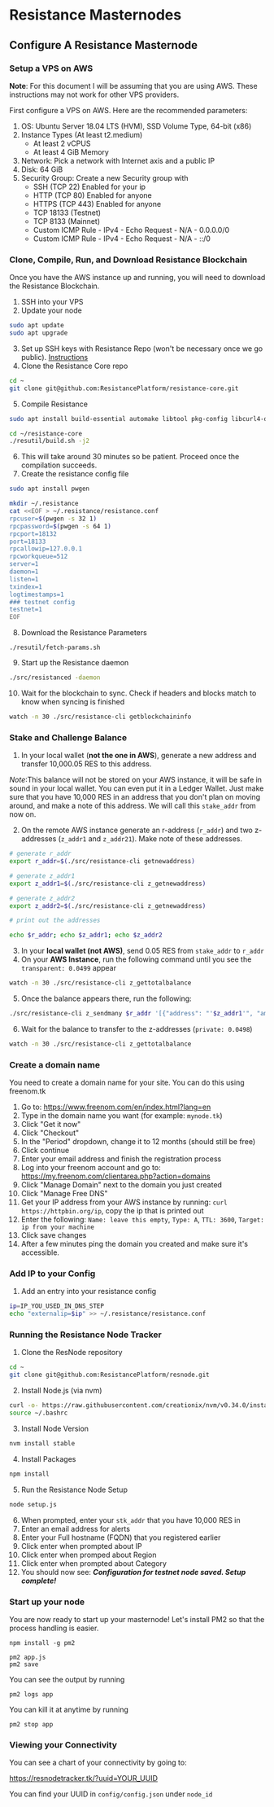 # Resistance Masternodes

## Configure A Resistance Masternode

### Setup a VPS on AWS

**Note**: For this document I will be assuming that you are using AWS. These instructions may not work for other VPS providers.

First configure a VPS on AWS. Here are the recommended parameters:

1. OS: Ubuntu Server 18.04 LTS (HVM), SSD Volume Type, 64-bit (x86)
2. Instance Types (At least t2.medium)
	- At least 2 vCPUS
	- At least 4 GiB Memory
3. Network: Pick a network with Internet axis and a public IP
4. Disk: 64 GiB
5. Security Group: Create a new Security group with
	- SSH (TCP 22) Enabled for your ip
	- HTTP (TCP 80) Enabled for anyone
	- HTTPS (TCP 443) Enabled for anyone
	- TCP 18133 (Testnet)
	- TCP 8133 (Mainnet)
	- Custom ICMP Rule - IPv4 - Echo Request - N/A - 0.0.0.0/0
	- Custom ICMP Rule - IPv4 - Echo Request - N/A - ::/0


### Clone, Compile, Run, and Download Resistance Blockchain

Once you have the AWS instance up and running, you will need to download the Resistance Blockchain.

1. SSH into your VPS
2. Update your node

```bash
sudo apt update
sudo apt upgrade
```

3. Set up SSH keys with Resistance Repo (won't be necessary once we go public). [Instructions](https://help.github.com/articles/generating-a-new-ssh-key-and-adding-it-to-the-ssh-agent/#platform-linux)
4. Clone the Resistance Core repo

```bash
cd ~ 
git clone git@github.com:ResistancePlatform/resistance-core.git
```

5. Compile Resistance

```bash
sudo apt install build-essential automake libtool pkg-config libcurl4-openssl-dev curl
```

```bash
cd ~/resistance-core
./resutil/build.sh -j2
```

6. This will take around 30 minutes so be patient. Proceed once the compilation succeeds.
7. Create the resistance config file

```bash
sudo apt install pwgen
```

```bash
mkdir ~/.resistance
cat <<EOF > ~/.resistance/resistance.conf
rpcuser=$(pwgen -s 32 1)
rpcpassword=$(pwgen -s 64 1)
rpcport=18132
port=18133
rpcallowip=127.0.0.1
rpcworkqueue=512
server=1
daemon=1
listen=1
txindex=1
logtimestamps=1
### testnet config
testnet=1
EOF
```

8. Download the Resistance Parameters

```
./resutil/fetch-params.sh
```

9. Start up the Resistance daemon

```bash
./src/resistanced -daemon
```

10. Wait for the blockchain to sync. Check if headers and blocks match to know when syncing is finished

```bash
watch -n 30 ./src/resistance-cli getblockchaininfo
```

### Stake and Challenge Balance

1. In your local wallet (**not the one in AWS**), generate a new address and transfer 10,000.05 RES to this address. 

*Note*:This balance will not be stored on your AWS instance, it will be safe in sound in your local wallet. You can even put it in a Ledger Wallet. Just make sure that you have 10,000 RES in an address that you don't plan on moving around, and make a note of this address. We will call this `stake_addr` from now on.

2. On the remote AWS instance generate an r-address (`r_addr`) and two z-addresses (`z_addr1` and `z_addr21`). Make note of these addresses.

```bash
# generate r_addr
export r_addr=$(./src/resistance-cli getnewaddress)

# generate z_addr1
export z_addr1=$(./src/resistance-cli z_getnewaddress)

# generate z_addr2
export z_addr2=$(./src/resistance-cli z_getnewaddress)

# print out the addresses

echo $r_addr; echo $z_addr1; echo $z_addr2
```

3. In your **local wallet (not AWS)**, send 0.05 RES from `stake_addr` to `r_addr`
4. On your **AWS Instance**, run the following command until you see the `transparent: 0.0499` appear

```bash
watch -n 30 ./src/resistance-cli z_gettotalbalance
```

5. Once the balance appears there, run the following:

```bash
./src/resistance-cli z_sendmany $r_addr '[{"address": "'$z_addr1'", "amount":0.0249},{"address":"'$z_addr2'", "amount":0.0249}]'
```

6. Wait for the balance to transfer to the z-addresses (`private: 0.0498`)

```bash
watch -n 30 ./src/resistance-cli z_gettotalbalance
```

### Create a domain name

You need to create a domain name for your site. You can do this using freenom.tk

1. Go to: https://www.freenom.com/en/index.html?lang=en
2. Type in the domain name you want (for example: `mynode.tk`)
3. Click "Get it now"
4. Click "Checkout"
5. In the "Period" dropdown, change it to 12 months (should still be free)
6. Click continue
7. Enter your email address and finish the registration process
8. Log into your freenom account and go to: https://my.freenom.com/clientarea.php?action=domains
9. Click "Manage Domain" next to the domain you just created
10. Click "Manage Free DNS"
11. Get your IP address from your AWS instance by running: `curl https://httpbin.org/ip`, copy the ip that is printed out
12. Enter the following: `Name: leave this empty`, `Type: A`, `TTL: 3600`, `Target: ip from your machine`
13. Click save changes
14. After a few minutes ping the domain you created and make sure it's accessible.

### Add IP to your Config

1. Add an entry into your resistance config

```bash
ip=IP_YOU_USED_IN_DNS_STEP
echo "externalip=$ip" >> ~/.resistance/resistance.conf
```


### Running the Resistance Node Tracker

1. Clone the ResNode repository

```bash
cd ~
git clone git@github.com:ResistancePlatform/resnode.git
```

2. Install Node.js (via nvm)

```bash
curl -o- https://raw.githubusercontent.com/creationix/nvm/v0.34.0/install.sh | bash
source ~/.bashrc
```

3. Install Node Version

```bash
nvm install stable
```

4. Install Packages

```bash
npm install
```

5. Run the Resistance Node Setup

```bash
node setup.js
```

6. When prompted, enter your `stk_addr` that you have 10,000 RES in
7. Enter an email address for alerts
8. Enter your Full hostname (FQDN) that you registered earlier
9. Click enter when prompted about IP
10. Click enter when promped about Region
11. Click enter when prompted about Category
12. You should now see: ***Configuration for testnet node saved. Setup complete!***

### Start up your node

You are now ready to start up your masternode! Let's install PM2 so that the process handling is easier.

```
npm install -g pm2
```

```
pm2 app.js
pm2 save
```

You can see the output by running

```
pm2 logs app
```

You can kill it at anytime by running

```
pm2 stop app
```

### Viewing your Connectivity


You can see a chart of your connectivity by going to:

https://resnodetracker.tk/?uuid=YOUR_UUID

You can find your UUID in `config/config.json` under `node_id`


